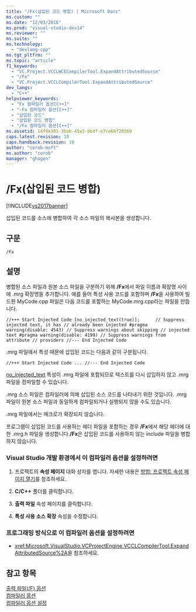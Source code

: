 ```yaml
---
title: "/Fx(삽입된 코드 병합) | Microsoft Docs"
ms.custom: ""
ms.date: "12/03/2016"
ms.prod: "visual-studio-dev14"
ms.reviewer: ""
ms.suite: ""
ms.technology: 
  - "devlang-cpp"
ms.tgt_pltfrm: ""
ms.topic: "article"
f1_keywords: 
  - "VC.Project.VCCLWCECompilerTool.ExpandAttributedSource"
  - "/Fx"
  - "VC.Project.VCCLCompilerTool.ExpandAttributedSource"
dev_langs: 
  - "C++"
helpviewer_keywords: 
  - "Fx 컴파일러 옵션[C++]"
  - "-Fx 컴파일러 옵션[C++]"
  - "삽입된 코드"
  - "삽입된 코드 병합"
  - "/Fx 컴파일러 옵션[C++]"
ms.assetid: 14f0e301-3bab-45a3-bbdf-e7ce66f20560
caps.latest.revision: 10
caps.handback.revision: 10
author: "corob-msft"
ms.author: "corob"
manager: "ghogen"
---
```

# /Fx(삽입된 코드 병합)
[!INCLUDE[vs2017banner](../../assembler/inline/includes/vs2017banner.md)]

삽입된 코드를 소스에 병합하여 각 소스 파일의 복사본을 생성합니다.  
  
## 구문  
  
```  
/Fx  
```  
  
## 설명  
 병합된 소스 파일과 원본 소스 파일을 구분하기 위해 **\/Fx**에서 파일 이름과 확장명 사이에 .mrg 확장명을 추가합니다. 예를 들어 특성 사용 코드를 포함하며 **\/Fx**을 사용하여 빌드한 MyCode.cpp 파일은 다음 코드를 포함하는 MyCode.mrg.cpp라는 파일을 만듭니다.  
  
```  
//+++ Start Injected Code [no_injected_text(true)];      // Suppress injected text, it has // already been injected #pragma warning(disable: 4543) // Suppress warnings about skipping // injected text #pragma warning(disable: 4199) // Suppress warnings from attribute // providers //--- End Injected Code  
```  
  
 .mrg 파일에서 특성 때문에 삽입된 코드는 다음과 같이 구분됩니다.  
  
```  
//+++ Start Injected Code ... //--- End Injected Code  
```  
  
 [no\_injected\_text](../../windows/no-injected-text.md) 특성이 .mrg 파일에 포함되므로 텍스트를 다시 삽입하지 않고 .mrg 파일을 컴파일할 수 있습니다.  
  
 .mrg 소스 파일은 컴파일러에 의해 삽입된 소스 코드를 나타내기 위한 것입니다. .mrg 파일이 원본 소스 파일과 동일하게 컴파일되거나 실행되지 않을 수도 있습니다.  
  
 .mrg 파일에서는 매크로가 확장되지 않습니다.  
  
 프로그램이 삽입된 코드를 사용하는 헤더 파일을 포함하는 경우 **\/Fx**에서 해당 헤더에 대한 .mrg.h 파일을 생성합니다.**\/Fx**은 삽입된 코드를 사용하지 않는 include 파일을 병합하지 않습니다.  
  
### Visual Studio 개발 환경에서 이 컴파일러 옵션을 설정하려면  
  
1.  프로젝트의 **속성 페이지** 대화 상자를 엽니다. 자세한 내용은 [방법: 프로젝트 속성 페이지 열기](../../misc/how-to-open-project-property-pages.md)를 참조하세요.  
  
2.  **C\/C\+\+** 폴더를 클릭합니다.  
  
3.  **출력 파일** 속성 페이지를 클릭합니다.  
  
4.  **특성 사용 소스 확장** 속성을 수정합니다.  
  
### 프로그래밍 방식으로 이 컴파일러 옵션을 설정하려면  
  
-   <xref:Microsoft.VisualStudio.VCProjectEngine.VCCLCompilerTool.ExpandAttributedSource%2A>을 참조하세요.  
  
## 참고 항목  
 [출력 파일\(\/F\) 옵션](../../build/reference/output-file-f-options.md)   
 [컴파일러 옵션](../../build/reference/compiler-options.md)   
 [컴파일러 옵션 설정](../../build/reference/setting-compiler-options.md)